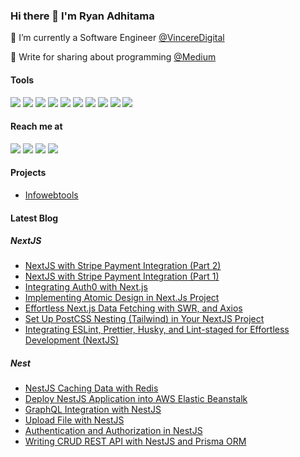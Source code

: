 ### Hi there 👋 I'm Ryan Adhitama

🔭 I’m currently a Software Engineer [@VincereDigital](https://vinceredigital.com)

🌱 Write for sharing about programming [@Medium](https://ryanadhitama.medium.com)

#### Tools
<img src="https://img.shields.io/badge/javascript%20-%23323330.svg?&style=for-the-badge&logo=javascript&logoColor=%23F7DF1E"/> <img src="https://img.shields.io/badge/typescript%20-%23007ACC.svg?&style=for-the-badge&logo=typescript&logoColor=white"/> <img src="https://img.shields.io/badge/react%20js-%2361DAFB?&style=for-the-badge&logo=react&logoColor=%232E3440"/> <img src="https://img.shields.io/badge/react_native-%2320232a.svg?style=for-the-badge&logo=react&logoColor=%2361DAFB"/> <img src="https://img.shields.io/badge/next%20js-%23000000?&style=for-the-badge&logo=next.js&logoColor=white"/> <img src="https://img.shields.io/badge/Node.js-43853D?style=for-the-badge&logo=node.js&logoColor=white" /> <img src="https://img.shields.io/badge/Laravel-FF2D20?style=for-the-badge&logo=laravel&logoColor=white" /> <img src="https://img.shields.io/badge/Go-00ADD8?style=for-the-badge&logo=go&logoColor=white" /> <img src="https://img.shields.io/badge/Tailwind_CSS-38B2AC?style=for-the-badge&logo=tailwind-css&logoColor=white" /> <img src="https://img.shields.io/badge/Sass-CC6699?style=for-the-badge&logo=sass&logoColor=white" />

#### Reach me at
<a href="mailto:ryanadhitama2@gmail.com" style="text-decoration: none;">
    <img src="https://img.shields.io/badge/email%20me%20here-%23EA4335?&style=for-the-badge&logo=gmail&logoColor=white"/>
  </a>
  <a href="https://t.me/ryanadhitama" style="text-decoration: none;">
    <img src="https://img.shields.io/badge/telegram-%2326A5E4?&style=for-the-badge&logo=telegram&logoColor=white"/>
</a>
<a href="https://linkedin.com/in/ryanadhitama" style="text-decoration: none;">
    <img src="https://img.shields.io/badge/LinkedIn-0077B5?style=for-the-badge&logo=linkedin&logoColor=white"/>
</a>
<a href="https://www.tiktok.com/@ryanadhitama_ style="text-decoration: none;">
    <img src="https://img.shields.io/badge/TikTok-000000?style=for-the-badge&logo=tiktok&logoColor=white"/>
</a>

#### Projects
- [Infowebtools](https://infowebtools.vercel.app/)

#### Latest Blog
##### NextJS
- [NextJS with Stripe Payment Integration (Part 2)](https://medium.com/stackademic/nextjs-with-stripe-payment-integration-part-2-92f98b14554b)
- [NextJS with Stripe Payment Integration (Part 1)](https://blog.stackademic.com/nextjs-with-stripe-payment-integration-part-1-d9ece0aa70c7)
- [Integrating Auth0 with Next.js](https://ryanadhitama.medium.com/integrating-auth0-with-next-js-b0cb22d16aac)
- [Implementing Atomic Design in Next.Js Project](https://medium.com/javascript-in-plain-english/implementing-atomic-design-in-next-js-project-22f2c318f2d6)
- [Effortless Next.js Data Fetching with SWR, and Axios](https://medium.com/javascript-in-plain-english/effortless-next-js-data-fetching-with-swr-and-axios-a197517af7c1)
- [Set Up PostCSS Nesting (Tailwind) in Your NextJS Project](https://medium.com/javascript-in-plain-english/setup-postcss-nesting-tailwind-in-your-nextjs-project-f2c9f763cc8f)
- [Integrating ESLint, Prettier, Husky, and Lint-staged for Effortless Development (NextJS)](https://javascript.plainenglish.io/streamlining-code-quality-and-collaboration-integrating-eslint-prettier-husky-and-lint-staged-22451a1a4969)
##### Nest
- [NestJS Caching Data with Redis](https://javascript.plainenglish.io/caching-nestjs-data-with-redis-84e76d2890fd)
- [Deploy NestJS Application into AWS Elastic Beanstalk](https://aws.plainenglish.io/deploy-nestjs-application-into-aws-elastic-beanstalk-c5474e19a6b4)
- [GraphQL Integration with NestJS](https://blog.bitsrc.io/graphql-integration-with-nestjs-f19a90d4d50e)
- [Upload File with NestJS](https://blog.bitsrc.io/upload-file-with-nestjs-d7dd74701b38)
- [Authentication and Authorization in NestJS](https://blog.bitsrc.io/authentication-and-authorization-in-nestjs-39f9d92184ab)
- [Writing CRUD REST API with NestJS and Prisma ORM](https://blog.bitsrc.io/writing-crud-rest-api-with-nestjs-and-prisma-b28a13c9f387)

<!--
**ryanadhitama/ryanadhitama** is a ✨ _special_ ✨ repository because its `README.md` (this file) appears on your GitHub profile.

Here are some ideas to get you started:

- 🔭 I’m currently working on ...
- 🌱 I’m currently learning ...
- 👯 I’m looking to collaborate on ...
- 🤔 I’m looking for help with ...
- 💬 Ask me about ...
- 📫 How to reach me: ...
- 😄 Pronouns: ...
- ⚡ Fun fact: ...
-->
